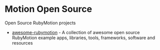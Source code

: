# Motion Open Source

Open Source RubyMotion projects

* [awesome-rubymotion](http://motion-open-source.github.io/awesome-rubymotion/) - A collection of awesome open source RubyMotion example apps, libraries, tools, frameworks, software and resources


